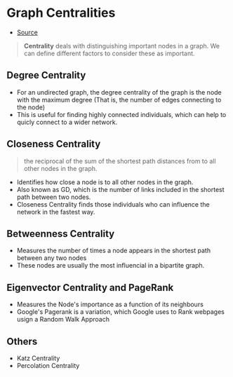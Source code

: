 # Graph Centralities
+ [Source](https://www.turing.com/kb/graph-centrality-measures)


> **Centrality** deals with distinguishing important nodes in a graph. 
> We can define different factors to consider these as important.


## Degree Centrality
+ For an undirected graph, the degree centrality of the graph is the node with the maximum degree (That is, the number of edges connecting to the node)
+ This is useful for finding highly connected individuals, which can help to quicly connect to a wider network.

## Closeness Centrality
> the reciprocal of the sum of the shortest path distances from to all other nodes in the graph.
+ Identifies how close a node is to all other nodes in the graph.
+ Also known as GD, which is the number of links included in the shortest path between two nodes.
+ Closeness Centrality finds those individuals who can influence the network in the fastest way.

## Betweenness Centrality
+ Measures the number of times a node appears in the shortest path between any two nodes
+ These nodes are usually the most influencial in a bipartite graph.

## Eigenvector Centrality and PageRank
+ Measures the Node's importance as a function of its neighbours
+ Google's Pagerank is a variation, which Google uses to Rank webpages usign a Random Walk Approach


## Others
+ Katz Centrality
+ Percolation Centrality
